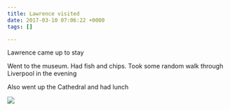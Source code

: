 ```yaml
---
title: Lawrence visited
date: 2017-03-10 07:06:22 +0000
tags: []

---
```

Lawrence came up to stay

Went to the museum. Had fish and chips. Took some random walk through Liverpool in the evening

Also went up the Cathedral and had lunch

![](/memorybox/uploads/IMG_0359.jpg)